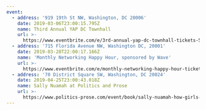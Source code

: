 ```yaml
---
event:
  - address: '919 19th St NW, Washington, DC 20006'
    date: 2019-03-06T23:00:15.795Z
    name: Third Annual YAP DC Townhall
    url: >-
      https://www.eventbrite.com/e/3rd-annual-yap-dc-townhall-tickets-56769422872
  - address: '715 Florida Avenue NW, Washington DC, 20001'
    date: 2019-03-28T22:00:17.166Z
    name: 'Monthly Networking Happy Hour, sponsored by Wave'
    url: >-
      https://www.eventbrite.com/e/monthly-networking-happy-hour-tickets-56461335374
  - address: '70 District Square SW, Washington, DC 20024'
    date: 2019-04-25T23:00:43.018Z
    name: Sally Nuamah at Politics and Prose
    url: >-
      https://www.politics-prose.com/event/book/sally-nuamah-how-girls-achieve-politics-and-prose-wharf-presented-young-african
---
```

